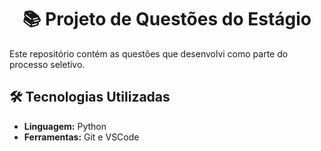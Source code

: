 <h1 align="center"> 📚 Projeto de Questões do Estágio </h1>

Este repositório contém as questões que desenvolvi como parte do processo seletivo. 

## 🛠️ Tecnologias Utilizadas

- **Linguagem:** Python
- **Ferramentas:** Git e VSCode
